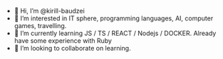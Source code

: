 - 👋 Hi, I’m @kirill-baudzei
- 👀 I’m interested in IT sphere, programming languages, AI, computer games, travelling.
- 🌱 I’m currently learning JS / TS / REACT / Nodejs / DOCKER. Already have some experience with Ruby
- 💞️ I’m looking to collaborate on learning.
  

<!---
kirill-baudzei/kirill-baudzei is a ✨ special ✨ repository because its `README.md` (this file) appears on your GitHub profile.
You can click the Preview link to take a look at your changes.
--->
